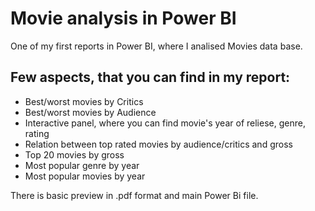 # Movie analysis in Power BI

One of my first reports in Power BI, where I analised Movies data base.

## Few aspects, that you can find in my report:

- Best/worst movies by Critics
- Best/worst movies by Audience
- Interactive panel, where you can find movie's year of reliese, genre, rating
- Relation between top rated movies by audience/critics and gross
- Top 20 movies by gross
- Most popular genre by year
- Most popular movies by year

There is basic preview in .pdf format and main Power Bi file.
